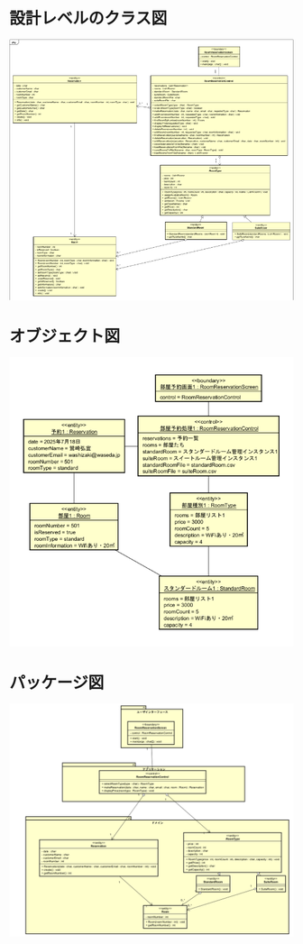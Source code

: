# 設計レベルのクラス図
![クラス図](https://github.com/YuIto1/Software5/blob/main/HRS/Classes/%E3%82%AF%E3%83%A9%E3%82%B9%E5%9B%B3%E6%9C%80%E6%96%B0.png)

# オブジェクト図
![オブジェクト図](https://github.com/YuIto1/Software5/blob/main/HRS/Classes/%E3%82%AA%E3%83%96%E3%82%B8%E3%82%A7%E3%82%AF%E3%83%88%E5%9B%B3%E6%9C%80%E6%96%B0.png)

# パッケージ図
![パッケージ図](https://github.com/YuIto1/Software5/blob/main/HRS/Package/%E3%83%91%E3%83%83%E3%82%B1%E3%83%BC%E3%82%B8%E5%9B%B3%E6%9C%80%E6%96%B0.png)
